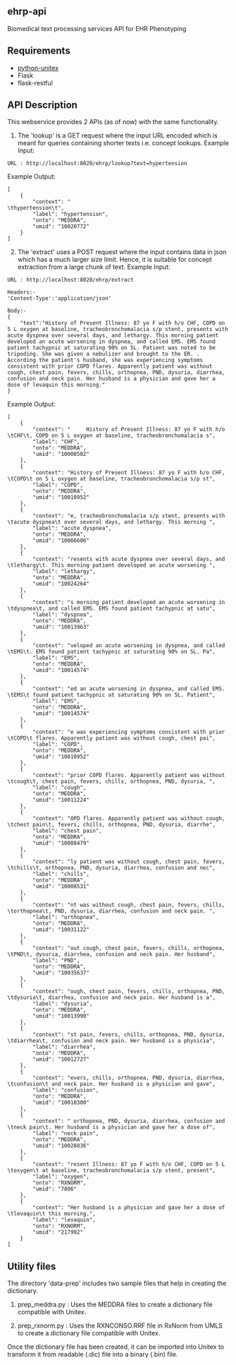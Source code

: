 ## ehrp-api
Biomedical text processing services API for EHR Phenotyping

Requirements
------------
* [python-unitex](https://github.com/patwat/python-unitex)
* Flask
* flask-restful

API Description
------------
This webservice provides 2 APIs (as of now) with the same functionality.
1. The 'lookup' is a GET request where the input URL encoded which is meant for queries containing shorter texts i.e. concept lookups.
Example Input: 
```
URL : http://localhost:8020/ehrp/lookup?text=hypertension
```
Example Output: 
```
[
    {
        "context": "                                                  \thypertension\t",
        "label": "hypertension",
        "onto": "MEDDRA",
        "umid": "10020772"
    }
]
```

2. The 'extract' uses a POST request where the input contains data in json which has a much larger size limit. Hence, it is suitable for concept extraction from a large chunk of text. 
Example Input:
```
URL : http://localhost:8020/ehrp/extract

Headers:-
'Content-Type':'application/json'

Body:-
{
	"text":"History of Present Illness: 87 yo F with h/o CHF, COPD on 5 L oxygen at baseline, tracheobronchomalacia s/p stent, presents with acute dyspnea over several days, and lethargy. This morning patient developed an acute worsening in dyspnea, and called EMS. EMS found patient tachypnic at saturating 90% on 5L. Patient was noted to be tripoding. She was given a nebulizer and brought to the ER. . According the patient's husband, she was experiencing symptoms consistent with prior COPD flares. Apparently patient was without cough, chest pain, fevers, chills, orthopnea, PND, dysuria, diarrhea, confusion and neck pain. Her husband is a physician and gave her a dose of levaquin this morning."
}
```
Example Output: 
```
[
    {
        "context": "     History of Present Illness: 87 yo F with h/o \tCHF\t, COPD on 5 L oxygen at baseline, tracheobronchomalacia s",
        "label": "CHF",
        "onto": "MEDDRA",
        "umid": "10008502"
    },
    {
        "context": "History of Present Illness: 87 yo F with h/o CHF, \tCOPD\t on 5 L oxygen at baseline, tracheobronchomalacia s/p st",
        "label": "COPD",
        "onto": "MEDDRA",
        "umid": "10010952"
    },
    {
        "context": "e, tracheobronchomalacia s/p stent, presents with \tacute dyspnea\t over several days, and lethargy. This morning ",
        "label": "acute dyspnea",
        "onto": "MEDDRA",
        "umid": "10066606"
    },
    {
        "context": "resents with acute dyspnea over several days, and \tlethargy\t. This morning patient developed an acute worsening ",
        "label": "lethargy",
        "onto": "MEDDRA",
        "umid": "10024264"
    },
    {
        "context": "s morning patient developed an acute worsening in \tdyspnea\t, and called EMS. EMS found patient tachypnic at satu",
        "label": "dyspnea",
        "onto": "MEDDRA",
        "umid": "10013963"
    },
    {
        "context": "veloped an acute worsening in dyspnea, and called \tEMS\t. EMS found patient tachypnic at saturating 90% on 5L. Pa",
        "label": "EMS",
        "onto": "MEDDRA",
        "umid": "10014574"
    },
    {
        "context": "ed an acute worsening in dyspnea, and called EMS. \tEMS\t found patient tachypnic at saturating 90% on 5L. Patient",
        "label": "EMS",
        "onto": "MEDDRA",
        "umid": "10014574"
    },
    {
        "context": "e was experiencing symptoms consistent with prior \tCOPD\t flares. Apparently patient was without cough, chest pai",
        "label": "COPD",
        "onto": "MEDDRA",
        "umid": "10010952"
    },
    {
        "context": "prior COPD flares. Apparently patient was without \tcough\t, chest pain, fevers, chills, orthopnea, PND, dysuria, ",
        "label": "cough",
        "onto": "MEDDRA",
        "umid": "10011224"
    },
    {
        "context": "OPD flares. Apparently patient was without cough, \tchest pain\t, fevers, chills, orthopnea, PND, dysuria, diarrhe",
        "label": "chest pain",
        "onto": "MEDDRA",
        "umid": "10008479"
    },
    {
        "context": "ly patient was without cough, chest pain, fevers, \tchills\t, orthopnea, PND, dysuria, diarrhea, confusion and nec",
        "label": "chills",
        "onto": "MEDDRA",
        "umid": "10008531"
    },
    {
        "context": "nt was without cough, chest pain, fevers, chills, \torthopnea\t, PND, dysuria, diarrhea, confusion and neck pain. ",
        "label": "orthopnea",
        "onto": "MEDDRA",
        "umid": "10031122"
    },
    {
        "context": "out cough, chest pain, fevers, chills, orthopnea, \tPND\t, dysuria, diarrhea, confusion and neck pain. Her husband",
        "label": "PND",
        "onto": "MEDDRA",
        "umid": "10035637"
    },
    {
        "context": "ough, chest pain, fevers, chills, orthopnea, PND, \tdysuria\t, diarrhea, confusion and neck pain. Her husband is a",
        "label": "dysuria",
        "onto": "MEDDRA",
        "umid": "10013990"
    },
    {
        "context": "st pain, fevers, chills, orthopnea, PND, dysuria, \tdiarrhea\t, confusion and neck pain. Her husband is a physicia",
        "label": "diarrhea",
        "onto": "MEDDRA",
        "umid": "10012727"
    },
    {
        "context": "evers, chills, orthopnea, PND, dysuria, diarrhea, \tconfusion\t and neck pain. Her husband is a physician and gave",
        "label": "confusion",
        "onto": "MEDDRA",
        "umid": "10010300"
    },
    {
        "context": " orthopnea, PND, dysuria, diarrhea, confusion and \tneck pain\t. Her husband is a physician and gave her a dose of",
        "label": "neck pain",
        "onto": "MEDDRA",
        "umid": "10028836"
    },
    {
        "context": "resent Illness: 87 yo F with h/o CHF, COPD on 5 L \toxygen\t at baseline, tracheobronchomalacia s/p stent, present",
        "label": "oxygen",
        "onto": "RXNORM",
        "umid": "7806"
    },
    {
        "context": "Her husband is a physician and gave her a dose of \tlevaquin\t this morning.",
        "label": "levaquin",
        "onto": "RXNORM",
        "umid": "217992"
    }
]
```

Utility files
------------

The directory 'data-prep' includes two sample files that help in creating the dictionary.

1. prep_meddra.py : Uses the MEDDRA files to create a dictionary file compatible with Unitex.

2. prep_rxnorm.py : Uses the RXNCONSO.RRF file in RxNorm from UMLS to create a dictionary file compatible with Unitex.

Once the dictionary file has been created, it can be imported into Unitex to transform it from readable (.dic) file into a binary (.bin) file.
